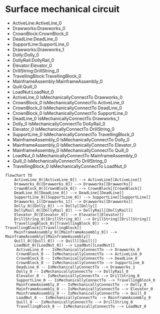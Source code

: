 # Surface mechanical circuit
- ActiveLine:ActiveLine_0
- Drawworks:Drawworks_0
- CrownBlock:CrownBlock_0
- DeadLine:DeadLine_0
- SupportLine:SupportLine_0
- Drawworks:Drawworks_1
- Dolly:Dolly_0
- DollyRail:DollyRail_0
- Elevator:Elevator_0
- DrillString:DrillString_0
- TravellingBlock:TravellingBlock_0
- MainframeAssembly:MainframeAssembly_0
- Quill:Quill_0
- LoadNut:LoadNut_0
- ActiveLine_0 IsMechanicallyConnectTo Drawworks_0
- CrownBlock_0 IsMechanicallyConnectTo ActiveLine_0
- CrownBlock_0 IsMechanicallyConnectTo DeadLine_0
- CrownBlock_0 IsMechanicallyConnectTo SupportLine_0
- DeadLine_0 IsMechanicallyConnectTo Drawworks_1
- Dolly_0 IsMechanicallyConnectTo DollyRail_0
- Elevator_0 IsMechanicallyConnectTo DrillString_0
- SupportLine_0 IsMechanicallyConnectTo TravellingBlock_0
- MainframeAssembly_0 IsMechanicallyConnectTo Dolly_0
- MainframeAssembly_0 IsMechanicallyConnectTo Elevator_0
- MainframeAssembly_0 IsMechanicallyConnectTo Quill_0
- LoadNut_0 IsMechanicallyConnectTo MainframeAssembly_0
- Quill_0 IsMechanicallyConnectTo DrillString_0
- TravellingBlock_0 IsMechanicallyConnectTo LoadNut_0
```mermaid
flowchart TD
	ActiveLine_0([ActiveLine_0]) --> ActiveLine[[ActiveLine]]
	Drawworks_0([Drawworks_0]) --> Drawworks[[Drawworks]]
	CrownBlock_0([CrownBlock_0]) --> CrownBlock[[CrownBlock]]
	DeadLine_0([DeadLine_0]) --> DeadLine[[DeadLine]]
	SupportLine_0([SupportLine_0]) --> SupportLine[[SupportLine]]
	Drawworks_1([Drawworks_1]) --> Drawworks[[Drawworks]]
	Dolly_0([Dolly_0]) --> Dolly[[Dolly]]
	DollyRail_0([DollyRail_0]) --> DollyRail[[DollyRail]]
	Elevator_0([Elevator_0]) --> Elevator[[Elevator]]
	DrillString_0([DrillString_0]) --> DrillString[[DrillString]]
	TravellingBlock_0([TravellingBlock_0]) --> TravellingBlock[[TravellingBlock]]
	MainframeAssembly_0([MainframeAssembly_0]) --> MainframeAssembly[[MainframeAssembly]]
	Quill_0([Quill_0]) --> Quill[[Quill]]
	LoadNut_0([LoadNut_0]) --> LoadNut[[LoadNut]]
	 ActiveLine_0 -- IsMechanicallyConnectTo --> Drawworks_0 
	 CrownBlock_0 -- IsMechanicallyConnectTo --> ActiveLine_0 
	 CrownBlock_0 -- IsMechanicallyConnectTo --> DeadLine_0 
	 CrownBlock_0 -- IsMechanicallyConnectTo --> SupportLine_0 
	 DeadLine_0 -- IsMechanicallyConnectTo --> Drawworks_1 
	 Dolly_0 -- IsMechanicallyConnectTo --> DollyRail_0 
	 Elevator_0 -- IsMechanicallyConnectTo --> DrillString_0 
	 SupportLine_0 -- IsMechanicallyConnectTo --> TravellingBlock_0 
	 MainframeAssembly_0 -- IsMechanicallyConnectTo --> Dolly_0 
	 MainframeAssembly_0 -- IsMechanicallyConnectTo --> Elevator_0 
	 MainframeAssembly_0 -- IsMechanicallyConnectTo --> Quill_0 
	 LoadNut_0 -- IsMechanicallyConnectTo --> MainframeAssembly_0 
	 Quill_0 -- IsMechanicallyConnectTo --> DrillString_0 
	 TravellingBlock_0 -- IsMechanicallyConnectTo --> LoadNut_0 
```
